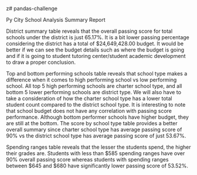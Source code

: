 z# pandas-challenge


Py City School Analysis Summary Report

District summary table reveals that the overall passing score for total schools under the district is just 65.17%. It is a bit lower passing percentage considering the district has a total of $24,649,428.00 budget. It would be better if we can see the budget details such as where the budget is going and if it is going to student tutoring center/student academic development to draw a proper conclusion. 

Top and bottom performing schools table reveals that school type makes a difference when it comes to high performing school vs low performing school. All top 5 high performing schools are charter school type, and all bottom 5 lower performing schools are district type. We will also have to take a consideration of how the charter school type has a lower total student count compared to the district school type. It is interesting to note that school budget does not have any correlation with passing score performance. Although bottom performer schools have higher budget, they are still at the bottom. The score by school type table provides a better overall summary since charter school type has average passing score of 90% vs the district school type has average passing score of just 53.67%. 
 
Spending ranges table reveals that the lesser the students spend, the higher their grades are. Students with less than $585 spending ranges have over 90% overall passing score whereas students with spending ranges between $645 and $680 have significantly lower passing score of 53.52%. 

 
